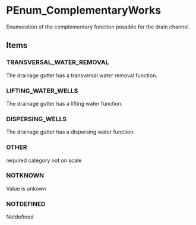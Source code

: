 # PEnum_ComplementaryWorks

Enumeration of the complementary function possible for the drain channel.
<!-- end of short definition -->


## Items

### TRANSVERSAL_WATER_REMOVAL
The drainage gutter has a transversal water removal function.

### LIFTING_WATER_WELLS
The drainage gutter has a lifting water function.

### DISPERSING_WELLS
The drainage gutter has a dispersing water function.

### OTHER
required category not on scale

### NOTKNOWN
Value is unkown

### NOTDEFINED
Notdefined
